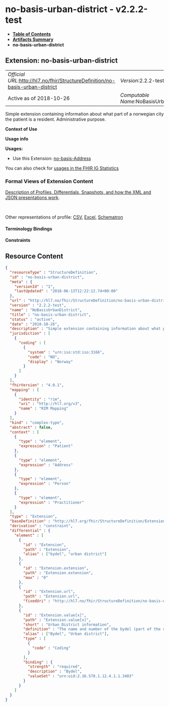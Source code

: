 # no-basis-urban-district - v2.2.2-test

* [**Table of Contents**](toc.md)
* [**Artifacts Summary**](artifacts.md)
* **no-basis-urban-district**

## Extension: no-basis-urban-district 

| | |
| :--- | :--- |
| *Official URL*:http://hl7.no/fhir/StructureDefinition/no-basis-urban-district | *Version*:2.2.2-test |
| Active as of 2018-10-26 | *Computable Name*:NoBasisUrbanDistrict |

Simple extension containing information about what part of a norwegian city the patient is a resident. Administrative purpose.

**Context of Use**

**Usage info**

**Usages:**

* Use this Extension: [no-basis-Address](StructureDefinition-no-basis-Address.md)

You can also check for [usages in the FHIR IG Statistics](https://packages2.fhir.org/xig/hl7.fhir.no.basis|current/StructureDefinition/no-basis-urban-district)

### Formal Views of Extension Content

 [Description of Profiles, Differentials, Snapshots, and how the XML and JSON presentations work](http://build.fhir.org/ig/FHIR/ig-guidance/readingIgs.html#structure-definitions). 

 

Other representations of profile: [CSV](StructureDefinition-no-basis-urban-district.csv), [Excel](StructureDefinition-no-basis-urban-district.xlsx), [Schematron](StructureDefinition-no-basis-urban-district.sch) 

#### Terminology Bindings

#### Constraints



## Resource Content

```json
{
  "resourceType" : "StructureDefinition",
  "id" : "no-basis-urban-district",
  "meta" : {
    "versionId" : "1",
    "lastUpdated" : "2018-06-13T12:22:12.74+00:00"
  },
  "url" : "http://hl7.no/fhir/StructureDefinition/no-basis-urban-district",
  "version" : "2.2.2-test",
  "name" : "NoBasisUrbanDistrict",
  "title" : "no-basis-urban-district",
  "status" : "active",
  "date" : "2018-10-26",
  "description" : "Simple extension containing information about what part of a norwegian city the patient is a resident. Administrative purpose.",
  "jurisdiction" : [
    {
      "coding" : [
        {
          "system" : "urn:iso:std:iso:3166",
          "code" : "NO",
          "display" : "Norway"
        }
      ]
    }
  ],
  "fhirVersion" : "4.0.1",
  "mapping" : [
    {
      "identity" : "rim",
      "uri" : "http://hl7.org/v3",
      "name" : "RIM Mapping"
    }
  ],
  "kind" : "complex-type",
  "abstract" : false,
  "context" : [
    {
      "type" : "element",
      "expression" : "Patient"
    },
    {
      "type" : "element",
      "expression" : "Address"
    },
    {
      "type" : "element",
      "expression" : "Person"
    },
    {
      "type" : "element",
      "expression" : "Practitioner"
    }
  ],
  "type" : "Extension",
  "baseDefinition" : "http://hl7.org/fhir/StructureDefinition/Extension",
  "derivation" : "constraint",
  "differential" : {
    "element" : [
      {
        "id" : "Extension",
        "path" : "Extension",
        "alias" : ["bydel", "urban district"]
      },
      {
        "id" : "Extension.extension",
        "path" : "Extension.extension",
        "max" : "0"
      },
      {
        "id" : "Extension.url",
        "path" : "Extension.url",
        "fixedUri" : "http://hl7.no/fhir/StructureDefinition/no-basis-urban-district"
      },
      {
        "id" : "Extension.value[x]",
        "path" : "Extension.value[x]",
        "short" : "Urban District information",
        "definition" : "The name and number of the bydel (part of the city). If coded this information should be coded according to CodeSystem urn:oid:2.16.578.1.12.4.1.1.3403",
        "alias" : ["Bydel", "Urban district"],
        "type" : [
          {
            "code" : "Coding"
          }
        ],
        "binding" : {
          "strength" : "required",
          "description" : "Bydel",
          "valueSet" : "urn:oid:2.16.578.1.12.4.1.1.3403"
        }
      }
    ]
  }
}

```
